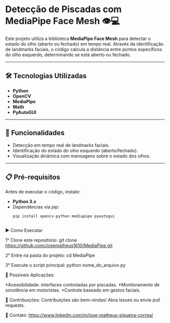 # Detecção de Piscadas com MediaPipe Face Mesh 👁️💻

Este projeto utiliza a biblioteca **MediaPipe Face Mesh** para detectar o estado do olho (aberto ou fechado) em tempo real. Através da identificação de landmarks faciais, o código calcula a distância entre pontos específicos do olho esquerdo, determinando se está aberto ou fechado.

---

## 🛠 Tecnologias Utilizadas
- **Python**
- **OpenCV**
- **MediaPipe**
- **Math**
- **PyAutoGUI**

---

## 🚀 Funcionalidades
- Detecção em tempo real de landmarks faciais.
- Identificação do estado do olho esquerdo (aberto/fechado).
- Visualização dinâmica com mensagens sobre o estado dos olhos.

---

## 📋 Pré-requisitos
Antes de executar o código, instale:
- **Python 3.x**
- Dependências via pip:
  ```bash
  pip install opencv-python mediapipe pyautogui



▶️ Como Executar

1° Clone este repositório:
git clone https://github.com/Josematheus1610/MediaPipe.git


2° Entre na pasta do projeto:
cd MediaPipe

3° Execute o script principal:
python nome_do_arquivo.py

🌟 Possíveis Aplicações:

  *Acessibilidade: interfaces controladas por piscadas.
  *Monitoramento de sonolência em motoristas.
  *Controle baseado em gestos faciais.

🤝 Contribuições:
Contribuições são bem-vindas! Abra issues ou envie pull requests.

📧 Contato:
https://www.linkedin.com/in/jose-matheus-siqueira-correa/

